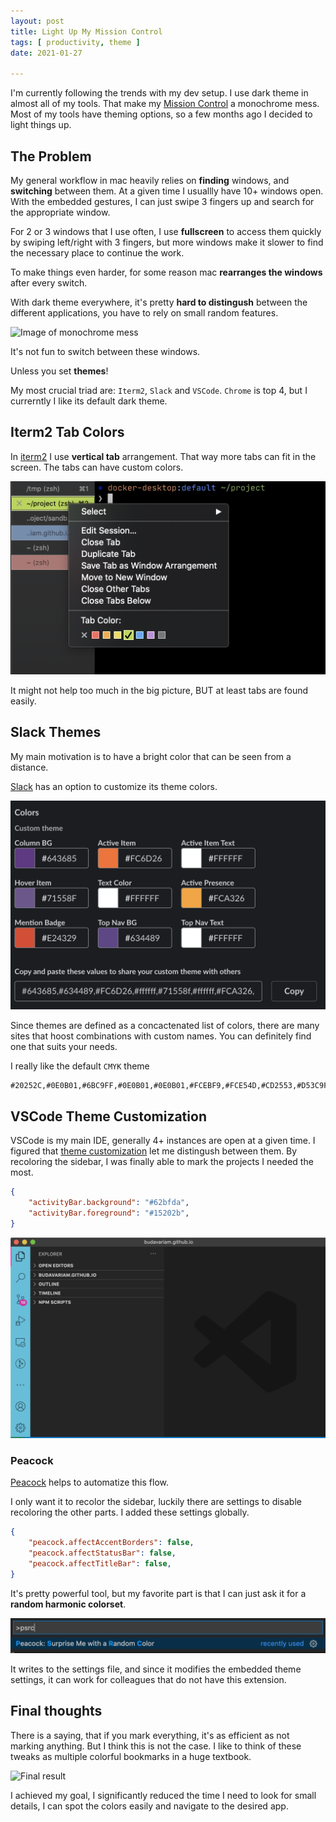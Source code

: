 ```yaml
---
layout: post
title: Light Up My Mission Control
tags: [ productivity, theme ]
date: 2021-01-27

---
```


I'm currently following the trends with my dev setup.
I use dark theme in almost all of my tools.
That make my [Mission Control](https://en.wikipedia.org/wiki/Mission_Control_(macOS)) a monochrome mess.
Most of my tools have theming options, so a few months ago I decided to light things up.
<!--more-->
## The Problem

My general workflow in mac heavily relies on **finding** windows, and **switching** between them.
At a given time I usuallly have 10+ windows open.
With the embedded gestures, I can just swipe 3 fingers up and search for the appropriate window.

For 2 or 3 windows that I use often, I use **fullscreen** to access them quickly by swiping left/right with 3 fingers,
but more windows make it slower to find the necessary place to continue the work.

To make things even harder, for some reason mac **rearranges the windows** after every switch.

With dark theme everywhere, it's pretty **hard to distingush** between the different applications,
you have to rely on small random features.

![Image of monochrome mess](/assets/post/2021-01-27-light-up-my-mission-control-monochrome.png)

It's not fun to switch between these windows.

Unless you set **themes**!

My most crucial triad are: `Iterm2`, `Slack` and `VSCode`.
`Chrome` is top 4, but I currerntly I like its default dark theme.

## Iterm2 Tab Colors

In [iterm2](https://iterm2.com/) I use **vertical tab** arrangement.
That way more tabs can fit in the screen.
The tabs can have custom colors.

![Vertical tab custom colors](/assets/post/2021-01-27-light-up-my-mission-control-iterm2-colorful.png)

It might not help too much in the big picture,
BUT at least tabs are found easily.

## Slack Themes

My main motivation is to have a bright color that can be seen from a distance.

[Slack](https://slack.com/) has an option to customize its theme colors.

![Slack custom color selection](/assets/post/2021-01-27-light-up-my-mission-control-slack-themes.png)

Since themes are defined as a concactenated list of colors, 
there are many sites that hoost combinations with custom names.
You can definitely find one that suits your needs.

I really like the default `CMYK` theme

```text
#20252C,#0E0B01,#6BC9FF,#0E0B01,#0E0B01,#FCEBF9,#FCE54D,#CD2553,#D53C9F,#0E0B01
```

## VSCode Theme Customization

VSCode is my main IDE, generally 4+ instances are open at a given time.
I figured that [theme customization](https://code.visualstudio.com/api/references/theme-color#side-bar)
let me distingush between them.
By recoloring the sidebar, I was finally able to mark the projects I needed the most.

```json
{
    "activityBar.background": "#62bfda",
    "activityBar.foreground": "#15202b",
}
```

![VSCode sidebar](/assets/post/2021-01-27-light-up-my-mission-control-vscode.png)

### Peacock

[Peacock](https://marketplace.visualstudio.com/items?itemName=johnpapa.vscode-peacock) helps to automatize this flow.

I only want it to recolor the sidebar, luckily there are settings to disable recoloring the other parts.
I added these settings globally.

```json
{ 
    "peacock.affectAccentBorders": false,
    "peacock.affectStatusBar": false,
    "peacock.affectTitleBar": false,
}
```

It's pretty powerful tool, but my favorite part is that I can just ask it for a **random harmonic colorset**.

![Surprise me](/assets/post/2021-01-27-light-up-my-mission-control-peacock-random.png)

It writes to the settings file, and since it modifies the embedded theme settings,
it can work for colleagues that do not have this extension.

## Final thoughts

There is a saying, that if you mark everything, it's as efficient as not marking anything.
But I think this is not the case.
I like to think of these tweaks as multiple colorful bookmarks in a huge textbook.

![Final result](/assets/post/2021-01-27-light-up-my-mission-control-colorful.png)

I achieved my goal, I significantly reduced the time I need to look for small details,
I can spot the colors easily and navigate to the desired app.
